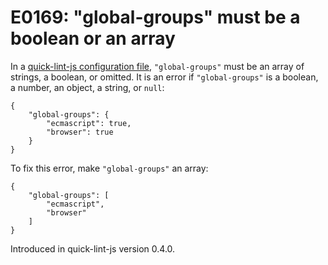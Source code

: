 # E0169: "global-groups" must be a boolean or an array

In a [quick-lint-js configuration file][], `"global-groups"` must be an array of
strings, a boolean, or omitted. It is an error if `"global-groups"` is a
boolean, a number, an object, a string, or `null`:

```quick-lint-js.config
{
    "global-groups": {
        "ecmascript": true,
        "browser": true
    }
}
```

To fix this error, make `"global-groups"` an array:

```quick-lint-js.config
{
    "global-groups": [
        "ecmascript",
        "browser"
    ]
}
```

[quick-lint-js configuration file]: https://quick-lint-js.com/config/

Introduced in quick-lint-js version 0.4.0.

